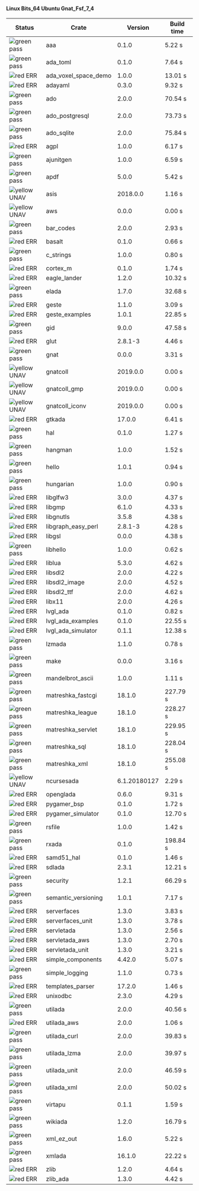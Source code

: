 #### Linux Bits_64 Ubuntu Gnat_Fsf_7_4

| Status | Crate | Version | Build time |
| --- | --- | --- | --- |
|![green](https://placehold.it/8/00aa00/000000?text=+) pass | aaa | 0.1.0 |  5.22 s |
|![green](https://placehold.it/8/00aa00/000000?text=+) pass | ada_toml | 0.1.0 |  7.64 s |
|![red](https://placehold.it/8/ff0000/000000?text=+) ERR  | ada_voxel_space_demo | 1.0.0 |  13.01 s |
|![red](https://placehold.it/8/ff0000/000000?text=+) ERR  | adayaml | 0.3.0 |  9.32 s |
|![green](https://placehold.it/8/00aa00/000000?text=+) pass | ado | 2.0.0 |  70.54 s |
|![green](https://placehold.it/8/00aa00/000000?text=+) pass | ado_postgresql | 2.0.0 |  73.73 s |
|![green](https://placehold.it/8/00aa00/000000?text=+) pass | ado_sqlite | 2.0.0 |  75.84 s |
|![red](https://placehold.it/8/ff0000/000000?text=+) ERR  | agpl | 1.0.0 |  6.17 s |
|![green](https://placehold.it/8/00aa00/000000?text=+) pass | ajunitgen | 1.0.0 |  6.59 s |
|![green](https://placehold.it/8/00aa00/000000?text=+) pass | apdf | 5.0.0 |  5.42 s |
|![yellow](https://placehold.it/8/ffbb00/000000?text=+) UNAV | asis | 2018.0.0 |  1.16 s |
|![yellow](https://placehold.it/8/ffbb00/000000?text=+) UNAV | aws | 0.0.0 |  0.00 s |
|![green](https://placehold.it/8/00aa00/000000?text=+) pass | bar_codes | 2.0.0 |  2.93 s |
|![red](https://placehold.it/8/ff0000/000000?text=+) ERR  | basalt | 0.1.0 |  0.66 s |
|![green](https://placehold.it/8/00aa00/000000?text=+) pass | c_strings | 1.0.0 |  0.80 s |
|![red](https://placehold.it/8/ff0000/000000?text=+) ERR  | cortex_m | 0.1.0 |  1.74 s |
|![red](https://placehold.it/8/ff0000/000000?text=+) ERR  | eagle_lander | 1.2.0 |  10.32 s |
|![green](https://placehold.it/8/00aa00/000000?text=+) pass | elada | 1.7.0 |  32.68 s |
|![red](https://placehold.it/8/ff0000/000000?text=+) ERR  | geste | 1.1.0 |  3.09 s |
|![red](https://placehold.it/8/ff0000/000000?text=+) ERR  | geste_examples | 1.0.1 |  22.85 s |
|![green](https://placehold.it/8/00aa00/000000?text=+) pass | gid | 9.0.0 |  47.58 s |
|![red](https://placehold.it/8/ff0000/000000?text=+) ERR  | glut | 2.8.1-3 |  4.46 s |
|![green](https://placehold.it/8/00aa00/000000?text=+) pass | gnat | 0.0.0 |  3.31 s |
|![yellow](https://placehold.it/8/ffbb00/000000?text=+) UNAV | gnatcoll | 2019.0.0 |  0.00 s |
|![yellow](https://placehold.it/8/ffbb00/000000?text=+) UNAV | gnatcoll_gmp | 2019.0.0 |  0.00 s |
|![yellow](https://placehold.it/8/ffbb00/000000?text=+) UNAV | gnatcoll_iconv | 2019.0.0 |  0.00 s |
|![red](https://placehold.it/8/ff0000/000000?text=+) ERR  | gtkada | 17.0.0 |  6.41 s |
|![green](https://placehold.it/8/00aa00/000000?text=+) pass | hal | 0.1.0 |  1.27 s |
|![green](https://placehold.it/8/00aa00/000000?text=+) pass | hangman | 1.0.0 |  1.52 s |
|![green](https://placehold.it/8/00aa00/000000?text=+) pass | hello | 1.0.1 |  0.94 s |
|![green](https://placehold.it/8/00aa00/000000?text=+) pass | hungarian | 1.0.0 |  0.90 s |
|![red](https://placehold.it/8/ff0000/000000?text=+) ERR  | libglfw3 | 3.0.0 |  4.37 s |
|![red](https://placehold.it/8/ff0000/000000?text=+) ERR  | libgmp | 6.1.0 |  4.33 s |
|![red](https://placehold.it/8/ff0000/000000?text=+) ERR  | libgnutls | 3.5.8 |  4.38 s |
|![red](https://placehold.it/8/ff0000/000000?text=+) ERR  | libgraph_easy_perl | 2.8.1-3 |  4.28 s |
|![red](https://placehold.it/8/ff0000/000000?text=+) ERR  | libgsl | 0.0.0 |  4.38 s |
|![green](https://placehold.it/8/00aa00/000000?text=+) pass | libhello | 1.0.0 |  0.62 s |
|![red](https://placehold.it/8/ff0000/000000?text=+) ERR  | liblua | 5.3.0 |  4.62 s |
|![red](https://placehold.it/8/ff0000/000000?text=+) ERR  | libsdl2 | 2.0.0 |  4.22 s |
|![red](https://placehold.it/8/ff0000/000000?text=+) ERR  | libsdl2_image | 2.0.0 |  4.52 s |
|![red](https://placehold.it/8/ff0000/000000?text=+) ERR  | libsdl2_ttf | 2.0.0 |  4.62 s |
|![red](https://placehold.it/8/ff0000/000000?text=+) ERR  | libx11 | 2.0.0 |  4.26 s |
|![red](https://placehold.it/8/ff0000/000000?text=+) ERR  | lvgl_ada | 0.1.0 |  0.82 s |
|![red](https://placehold.it/8/ff0000/000000?text=+) ERR  | lvgl_ada_examples | 0.1.0 |  22.55 s |
|![red](https://placehold.it/8/ff0000/000000?text=+) ERR  | lvgl_ada_simulator | 0.1.1 |  12.38 s |
|![green](https://placehold.it/8/00aa00/000000?text=+) pass | lzmada | 1.1.0 |  0.78 s |
|![green](https://placehold.it/8/00aa00/000000?text=+) pass | make | 0.0.0 |  3.16 s |
|![green](https://placehold.it/8/00aa00/000000?text=+) pass | mandelbrot_ascii | 1.0.0 |  1.11 s |
|![green](https://placehold.it/8/00aa00/000000?text=+) pass | matreshka_fastcgi | 18.1.0 |  227.79 s |
|![green](https://placehold.it/8/00aa00/000000?text=+) pass | matreshka_league | 18.1.0 |  228.27 s |
|![green](https://placehold.it/8/00aa00/000000?text=+) pass | matreshka_servlet | 18.1.0 |  229.95 s |
|![green](https://placehold.it/8/00aa00/000000?text=+) pass | matreshka_sql | 18.1.0 |  228.04 s |
|![green](https://placehold.it/8/00aa00/000000?text=+) pass | matreshka_xml | 18.1.0 |  255.08 s |
|![yellow](https://placehold.it/8/ffbb00/000000?text=+) UNAV | ncursesada | 6.1.20180127 |  2.29 s |
|![red](https://placehold.it/8/ff0000/000000?text=+) ERR  | openglada | 0.6.0 |  9.31 s |
|![red](https://placehold.it/8/ff0000/000000?text=+) ERR  | pygamer_bsp | 0.1.0 |  1.72 s |
|![red](https://placehold.it/8/ff0000/000000?text=+) ERR  | pygamer_simulator | 0.1.0 |  12.70 s |
|![green](https://placehold.it/8/00aa00/000000?text=+) pass | rsfile | 1.0.0 |  1.42 s |
|![green](https://placehold.it/8/00aa00/000000?text=+) pass | rxada | 0.1.0 |  198.84 s |
|![red](https://placehold.it/8/ff0000/000000?text=+) ERR  | samd51_hal | 0.1.0 |  1.46 s |
|![red](https://placehold.it/8/ff0000/000000?text=+) ERR  | sdlada | 2.3.1 |  12.21 s |
|![green](https://placehold.it/8/00aa00/000000?text=+) pass | security | 1.2.1 |  66.29 s |
|![green](https://placehold.it/8/00aa00/000000?text=+) pass | semantic_versioning | 1.0.1 |  7.17 s |
|![red](https://placehold.it/8/ff0000/000000?text=+) ERR  | serverfaces | 1.3.0 |  3.83 s |
|![red](https://placehold.it/8/ff0000/000000?text=+) ERR  | serverfaces_unit | 1.3.0 |  3.78 s |
|![red](https://placehold.it/8/ff0000/000000?text=+) ERR  | servletada | 1.3.0 |  2.56 s |
|![red](https://placehold.it/8/ff0000/000000?text=+) ERR  | servletada_aws | 1.3.0 |  2.70 s |
|![red](https://placehold.it/8/ff0000/000000?text=+) ERR  | servletada_unit | 1.3.0 |  3.21 s |
|![red](https://placehold.it/8/ff0000/000000?text=+) ERR  | simple_components | 4.42.0 |  5.07 s |
|![green](https://placehold.it/8/00aa00/000000?text=+) pass | simple_logging | 1.1.0 |  0.73 s |
|![red](https://placehold.it/8/ff0000/000000?text=+) ERR  | templates_parser | 17.2.0 |  1.46 s |
|![red](https://placehold.it/8/ff0000/000000?text=+) ERR  | unixodbc | 2.3.0 |  4.29 s |
|![green](https://placehold.it/8/00aa00/000000?text=+) pass | utilada | 2.0.0 |  40.56 s |
|![red](https://placehold.it/8/ff0000/000000?text=+) ERR  | utilada_aws | 2.0.0 |  1.06 s |
|![green](https://placehold.it/8/00aa00/000000?text=+) pass | utilada_curl | 2.0.0 |  39.83 s |
|![green](https://placehold.it/8/00aa00/000000?text=+) pass | utilada_lzma | 2.0.0 |  39.97 s |
|![green](https://placehold.it/8/00aa00/000000?text=+) pass | utilada_unit | 2.0.0 |  46.59 s |
|![green](https://placehold.it/8/00aa00/000000?text=+) pass | utilada_xml | 2.0.0 |  50.02 s |
|![green](https://placehold.it/8/00aa00/000000?text=+) pass | virtapu | 0.1.1 |  1.59 s |
|![green](https://placehold.it/8/00aa00/000000?text=+) pass | wikiada | 1.2.0 |  16.79 s |
|![green](https://placehold.it/8/00aa00/000000?text=+) pass | xml_ez_out | 1.6.0 |  5.22 s |
|![green](https://placehold.it/8/00aa00/000000?text=+) pass | xmlada | 16.1.0 |  22.22 s |
|![red](https://placehold.it/8/ff0000/000000?text=+) ERR  | zlib | 1.2.0 |  4.64 s |
|![red](https://placehold.it/8/ff0000/000000?text=+) ERR  | zlib_ada | 1.3.0 |  4.42 s |
